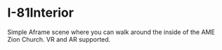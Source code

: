 # I-81Interior

Simple Aframe scene where you can walk around the inside of the AME Zion Church. VR and AR supported. 
